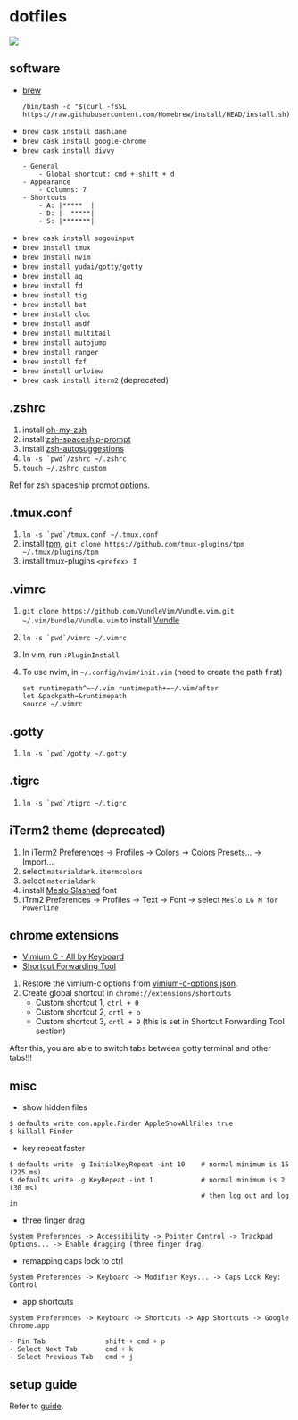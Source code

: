 # dotfiles
![](https://user-images.githubusercontent.com/4976854/81347627-65b0a100-9071-11ea-91e7-3a3a8381c043.gif)

## software

- [brew](https://brew.sh)
  ```
  /bin/bash -c "$(curl -fsSL https://raw.githubusercontent.com/Homebrew/install/HEAD/install.sh)"
  ```
- `brew cask install dashlane`
- `brew cask install google-chrome`
- `brew cask install divvy`
  ```
  - General
      - Global shortcut: cmd + shift + d
  - Appearance
      - Columns: 7
  - Shortcuts
      - A: |*****  |
      - D: |  *****|
      - S: |*******|
  ```
- `brew cask install sogouinput`
- `brew install tmux`
- `brew install nvim`
- `brew install yudai/gotty/gotty`
- `brew install ag`
- `brew install fd`
- `brew install tig`
- `brew install bat`
- `brew install cloc`
- `brew install asdf`
- `brew install multitail`
- `brew install autojump`
- `brew install ranger`
- `brew install fzf`
- `brew install urlview`
- `brew cask install iterm2` (deprecated)

## .zshrc

1. install [oh-my-zsh](https://ohmyz.sh/)
1. install [zsh-spaceship-prompt](https://github.com/denysdovhan/spaceship-prompt#oh-my-zsh)
1. install [zsh-autosuggestions](https://github.com/zsh-users/zsh-autosuggestions/blob/master/INSTALL.md#oh-my-zsh)
1. ``ln -s `pwd`/zshrc ~/.zshrc``
1. `touch ~/.zshrc_custom`

Ref for zsh spaceship prompt [options](https://github.com/denysdovhan/spaceship-prompt/blob/master/docs/Options.md).

## .tmux.conf

1. ``ln -s `pwd`/tmux.conf ~/.tmux.conf``
1. install [tpm](https://github.com/tmux-plugins/tpm), `git clone https://github.com/tmux-plugins/tpm ~/.tmux/plugins/tpm`
1. install tmux-plugins `<prefex> I`

## .vimrc

1. `git clone https://github.com/VundleVim/Vundle.vim.git ~/.vim/bundle/Vundle.vim` to install [Vundle](https://github.com/VundleVim/Vundle.vim)
2. ``ln -s `pwd`/vimrc ~/.vimrc``
3. In vim, run `:PluginInstall`
4. To use nvim, in `~/.config/nvim/init.vim` (need to create the path first)

    ```
    set runtimepath^=~/.vim runtimepath+=~/.vim/after
    let &packpath=&runtimepath
    source ~/.vimrc
    ```

## .gotty

1. ``ln -s `pwd`/gotty ~/.gotty``

## .tigrc

1. ``ln -s `pwd`/tigrc ~/.tigrc``

## iTerm2 theme (deprecated)

1. In iTerm2 Preferences -> Profiles -> Colors -> Colors Presets... -> Import...
1. select `materialdark.itermcolors`
1. select `materialdark`
1. install [Meslo Slashed](https://github.com/powerline/fonts/blob/master/Meslo%20Slashed/Meslo%20LG%20M%20Regular%20for%20Powerline.ttf) font
1. iTrm2 Preferences -> Profiles -> Text -> Font -> select `Meslo LG M for Powerline`

## chrome extensions

- [Vimium C - All by Keyboard](https://chrome.google.com/webstore/detail/vimium-c-all-by-keyboard/hfjbmagddngcpeloejdejnfgbamkjaeg)
- [Shortcut Forwarding Tool](https://chrome.google.com/webstore/detail/shortcut-forwarding-tool/clnalilglegcjmlgenoppklmfppddien)

1. Restore the vimium-c options from [vimium-c-options.json](vimium-c-options.json).
1. Create global shortcut in `chrome://extensions/shortcuts`
    - Custom shortcut 1, `ctrl + 0`
    - Custom shortcut 2, `crtl + o`
    - Custom shortcut 3, `crtl + 9` (this is set in Shortcut Forwarding Tool section)

After this, you are able to switch tabs between gotty terminal and other tabs!!!

## misc

- show hidden files
```
$ defaults write com.apple.Finder AppleShowAllFiles true
$ killall Finder
```
- key repeat faster
```
$ defaults write -g InitialKeyRepeat -int 10    # normal minimum is 15 (225 ms)
$ defaults write -g KeyRepeat -int 1            # normal minimum is 2 (30 ms)
                                                # then log out and log in
```

- three finger drag
```
System Preferences -> Accessibility -> Pointer Control -> Trackpad Options... -> Enable dragging (three finger drag)
```

- remapping caps lock to ctrl
```
System Preferences -> Keyboard -> Modifier Keys... -> Caps Lock Key: Control
```

- app shortcuts
```
System Preferences -> Keyboard -> Shortcuts -> App Shortcuts -> Google Chrome.app

- Pin Tab               shift + cmd + p
- Select Next Tab       cmd + k
- Select Previous Tab   cmd + j
```

## setup guide

Refer to [guide](guide.md).
